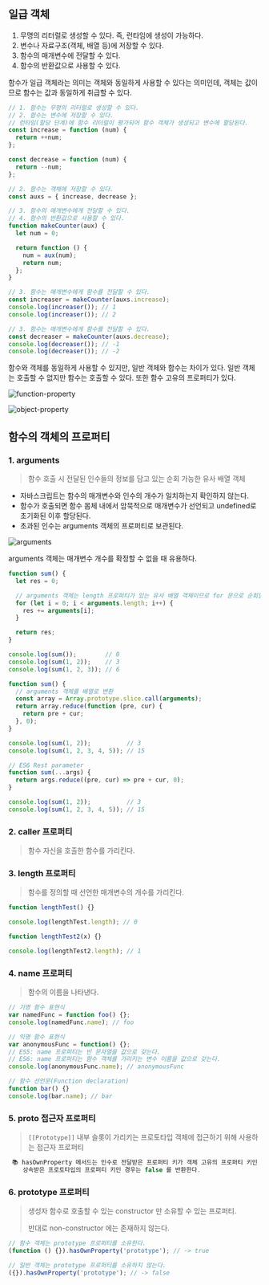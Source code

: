 ## 일급 객체


1. 무명의 리터럴로 생성할 수 있다. 즉, 런타임에 생성이 가능하다.
2. 변수나 자료구조(객체, 배열 등)에 저장할 수 있다.
3. 함수의 매개변수에 전달할 수 있다.
4. 함수의 반환값으로 사용할 수 있다.

함수가 일급 객체라는 의미는 객체와 동일하게 사용할 수 있다는 의미인데, 객체는 값이므로 함수는 값과 동일하게 취급할 수 있다.

```jsx
// 1. 함수는 무명의 리터럴로 생성할 수 있다.
// 2. 함수는 변수에 저장할 수 있다.
// 런타임(할당 단계)에 함수 리터럴이 평가되어 함수 객체가 생성되고 변수에 할당된다.
const increase = function (num) {
  return ++num;
};

const decrease = function (num) {
  return --num;
};

// 2. 함수는 객체에 저장할 수 있다.
const auxs = { increase, decrease };

// 3. 함수의 매개변수에게 전달할 수 있다.
// 4. 함수의 반환값으로 사용할 수 있다.
function makeCounter(aux) {
  let num = 0;

  return function () {
    num = aux(num);
    return num;
  };
}

// 3. 함수는 매개변수에게 함수를 전달할 수 있다.
const increaser = makeCounter(auxs.increase);
console.log(increaser()); // 1
console.log(increaser()); // 2

// 3. 함수는 매개변수에게 함수를 전달할 수 있다.
const decreaser = makeCounter(auxs.decrease);
console.log(decreaser()); // -1
console.log(decreaser()); // -2
```

함수와 객체를 동일하게 사용할 수 있지만, 일반 객체와 함수는 차이가 있다. 일반 객체는 호출할 수 없지만 함수는 호출할 수 있다. 또한 함수 고유의 프로퍼티가 있다.

![function-property](../../JS-Deep-Dive-Study_Team-B/18장.함수와%20일급%20객체/image/image1.png)

![object-property](../../JS-Deep-Dive-Study_Team-B/18장.함수와%20일급%20객체/image/image2.png)

## 함수의 객체의 프로퍼티


### 1. arguments

> 함수 호출 시 전달된 인수들의 정보를 담고 있는 순회 가능한 유사 배열 객체
>
- 자바스크립트는 함수의 매개변수와 인수의 개수가 일치하는지 확인하지 않는다.
- 함수가 호출되면 함수 몸체 내에서 암묵적으로 매개변수가 선언되고 undefined로 초기화된 이후 할당된다.
- 초과된 인수는 arguments 객체의 프로퍼티로 보관된다.

![arguments](../../JS-Deep-Dive-Study_Team-B/18장.함수와%20일급%20객체/image/image3.png)

arguments 객체는 매개변수 개수를 확정할 수 없을 때 유용하다.

```jsx
function sum() {
  let res = 0;

  // arguments 객체는 length 프로퍼티가 있는 유사 배열 객체이므로 for 문으로 순회할 수 있다.
  for (let i = 0; i < arguments.length; i++) {
    res += arguments[i];
  }

  return res;
}

console.log(sum());        // 0
console.log(sum(1, 2));    // 3
console.log(sum(1, 2, 3)); // 6
```

```jsx
function sum() {
  // arguments 객체를 배열로 변환
  const array = Array.prototype.slice.call(arguments);
  return array.reduce(function (pre, cur) {
    return pre + cur;
  }, 0);
}

console.log(sum(1, 2));          // 3
console.log(sum(1, 2, 3, 4, 5)); // 15
```

```jsx
// ES6 Rest parameter
function sum(...args) {
  return args.reduce((pre, cur) => pre + cur, 0);
}

console.log(sum(1, 2));          // 3
console.log(sum(1, 2, 3, 4, 5)); // 15
```

### 2. caller 프로퍼티

> 함수 자신을 호출한 함수를 가리킨다.
>

### 3. length 프로퍼티

> 함수를 정의할 때 선언한 매개변수의 개수를 가리킨다.
>

```jsx
function lengthTest() {}

console.log(lengthTest.length); // 0

function lengthTest2(x) {}

console.log(lengthTest2.length); // 1
```

### 4. name 프로퍼티

> 함수의 이름을 나타낸다.
>

```jsx
// 기명 함수 표현식
var namedFunc = function foo() {};
console.log(namedFunc.name); // foo

// 익명 함수 표현식
var anonymousFunc = function() {};
// ES5: name 프로퍼티는 빈 문자열을 값으로 갖는다.
// ES6: name 프로퍼티는 함수 객체를 가리키는 변수 이름을 값으로 갖는다.
console.log(anonymousFunc.name); // anonymousFunc

// 함수 선언문(Function declaration)
function bar() {}
console.log(bar.name); // bar
```

### 5. __proto__ 접근자 프로퍼티

> `[[Prototype]]` 내부 슬롯이 가리키는 프로토타입 객체에 접근하기 위해 사용하는 접근자 프로퍼티
>

```jsx
 📚 hasOwnProperty 메서드는 인수로 전달받은 프로퍼티 키가 객체 고유의 프로퍼티 키인 경우에 true
    상속받은 프로토타입의 프로퍼티 키인 경우는 false 를 반환한다.
```

### 6. prototype 프로퍼티

> 생성자 함수로 호출할 수 있는 constructor 만 소유할 수 있는 프로퍼티.
>
>
> 반대로 non-constructor 에는 존재하지 않는다.
>

```jsx
// 함수 객체는 prototype 프로퍼티를 소유한다.
(function () {}).hasOwnProperty('prototype'); // -> true

// 일반 객체는 prototype 프로퍼티를 소유하지 않는다.
({}).hasOwnProperty('prototype'); // -> false
```